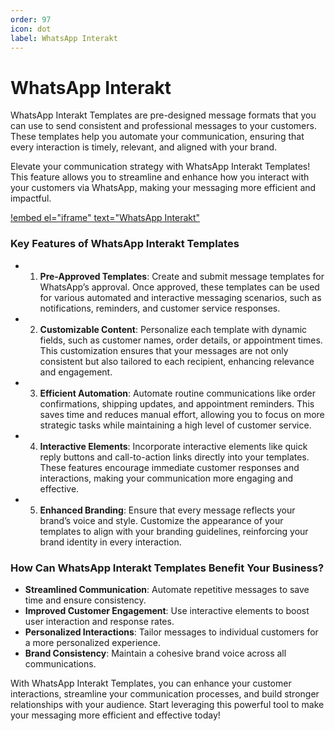 ```yaml
---
order: 97
icon: dot
label: WhatsApp Interakt
---
```


# WhatsApp Interakt

WhatsApp Interakt Templates are pre-designed message formats that you can use to send consistent and professional messages to your customers. These templates help you automate your communication, ensuring that every interaction is timely, relevant, and aligned with your brand.

Elevate your communication strategy with WhatsApp Interakt Templates! This feature allows you to streamline and enhance how you interact with your customers via WhatsApp, making your messaging more efficient and impactful.

[!embed el="iframe" text="WhatsApp Interakt"](../static/videos/Whatsapp_interakt_tour.mp4)

### **Key Features of WhatsApp Interakt Templates**

- 1. **Pre-Approved Templates**: Create and submit message templates for WhatsApp’s approval. Once approved, these templates can be used for various automated and interactive messaging scenarios, such as notifications, reminders, and customer service responses.

- 2. **Customizable Content**: Personalize each template with dynamic fields, such as customer names, order details, or appointment times. This customization ensures that your messages are not only consistent but also tailored to each recipient, enhancing relevance and engagement.

- 3. **Efficient Automation**: Automate routine communications like order confirmations, shipping updates, and appointment reminders. This saves time and reduces manual effort, allowing you to focus on more strategic tasks while maintaining a high level of customer service.

- 4. **Interactive Elements**: Incorporate interactive elements like quick reply buttons and call-to-action links directly into your templates. These features encourage immediate customer responses and interactions, making your communication more engaging and effective.

- 5. **Enhanced Branding**: Ensure that every message reflects your brand’s voice and style. Customize the appearance of your templates to align with your branding guidelines, reinforcing your brand identity in every interaction.

### **How Can WhatsApp Interakt Templates Benefit Your Business?**

- **Streamlined Communication**: Automate repetitive messages to save time and ensure consistency.
- **Improved Customer Engagement**: Use interactive elements to boost user interaction and response rates.
- **Personalized Interactions**: Tailor messages to individual customers for a more personalized experience.
- **Brand Consistency**: Maintain a cohesive brand voice across all communications.

With WhatsApp Interakt Templates, you can enhance your customer interactions, streamline your communication processes, and build stronger relationships with your audience. Start leveraging this powerful tool to make your messaging more efficient and effective today!
